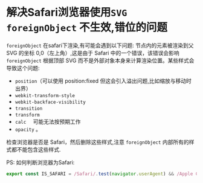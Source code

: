 # 解决Safari浏览器使用`SVG foreignObject` 不生效,错位的问题

`foreignObject` 在safari下渲染,有可能会遇到以下问题: 节点内的元素被渲染到父 SVG 的坐标 0,0（左上角）,这是由于 Safari 中的一个错误，该错误会影响 `foreignObject` 根据顶部 SVG 而不是外部对象本身来计算渲染位置。某些样式会导致这个问题: 

- `position`（可以使用 position:fixed 但这会引入溢出问题,比如缩放与移动时出界）
- `webkit-transform-style`
- `webkit-backface-visibility`
- `transition`
- `transform`
- `calc  ` 可能无法按预期工作
- `opacity` 。

检查浏览器是否是 Safari，然后删除这些样式,注意 `foreignObject` 内部所有的样式都不能包含这些样式.

PS: 如何判断浏览器为Safari: 

```javascript
export const IS_SAFARI = /Safari/.test(navigator.userAgent) && /Apple Computer/.test(navigator.vendor);
```

